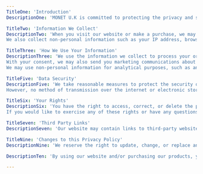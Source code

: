 ```yaml
---
TitleOne: 'Introduction'
DescriptionOne: 'MONET U.K is committed to protecting the privacy and security of your personal information. This Privacy Policy outlines how we collect, use, disclose, and protect the information you provide when using our website or purchasing our products.'

TitleTwo: 'Information We Collect'
DescriptionTwo: 'When you visit our website or make a purchase, we may collect personal information such as your name, email address, shipping address, billing address, phone number, and payment details.
We also collect non-personal information such as your IP address, browser type, operating system, and browsing behavior through the use of cookies and similar technologies.'

TitleThree: 'How We Use Your Information'
DescriptionThree: 'We use the information we collect to process your orders, communicate with you about your purchases, provide customer support, and improve our products and services.
With your consent, we may also send you marketing communications about our products, promotions, and special offers.
We may use non-personal information for analytical purposes, such as analyzing website traffic and user behavior to improve our website and marketing efforts.'

TitleFive: 'Data Security'
DescriptionFive: 'We take reasonable measures to protect the security of your personal information and prevent unauthorized access, disclosure, alteration, or destruction.
However, no method of transmission over the internet or electronic storage is 100% secure, and we cannot guarantee the absolute security of your information.'

TitleSix: 'Your Rights'
DescriptionSix: 'You have the right to access, correct, or delete the personal information we hold about you. You may also have the right to restrict or object to certain types of processing.
If you would like to exercise any of these rights or have any questions about our use of your information, please contact us at contact@monetuk.com.'

TitleSeven: 'Third Party Links'
DescriptionSeven: 'Our website may contain links to third-party websites or services that are not owned or controlled by us. We are not responsible for the privacy practices or content of these third-party sites.'

TitleNine: 'Changes to this Privacy Policy'
DescriptionNine: 'We reserve the right to update, change, or replace any part of this Privacy Policy at any time. We will notify you of any changes by posting the new Privacy Policy on this page.'

DescriptionTen: 'By using our website and/or purchasing our products, you consent to the collection and use of your information as described in this Privacy Policy.'

---
```

